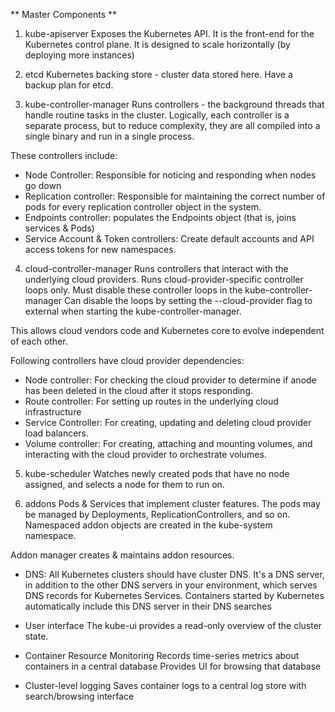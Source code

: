 ** Master Components **

1. kube-apiserver
Exposes the Kubernetes API. It is the front-end for the Kubernetes control plane.
It is designed to scale horizontally (by deploying more instances)

2. etcd
Kubernetes backing store - cluster data stored here.
Have a backup plan for etcd.

3. kube-controller-manager
Runs controllers - the background threads that handle routine tasks in the cluster.
Logically, each controller is a separate process, but to reduce complexity, they are all compiled
into a single binary and run in a single process.

These controllers include:
- Node Controller: Responsible for noticing and responding when nodes go down
- Replication controller: Responsible for maintaining the correct number of pods for every replication controller object in the system.
- Endpoints controller: populates the Endpoints object (that is, joins services & Pods)
- Service Account & Token controllers: Create default accounts and API access tokens for new namespaces.

4. cloud-controller-manager
Runs controllers that interact with the underlying cloud providers. Runs cloud-provider-specific controller loops only. Must disable these controller loops in the kube-controller-manager
Can disable the loops by setting the --cloud-provider flag to external when starting the kube-controller-manager.

This allows cloud vendors code and Kubernetes core to evolve independent of each other.

Following controllers have cloud provider dependencies:
- Node controller: For checking the cloud provider to determine if anode has been deleted in the cloud after it stops responding.
- Route controller: For setting up routes in the underlying cloud infrastructure
- Service Controller: For creating, updating and deleting cloud provider load balancers.
- Volume controller: For creating, attaching and mounting volumes, and interacting with the cloud provider to orchestrate volumes.

5. kube-scheduler
Watches newly created pods that have no node assigned, and selects a node for them to run on.

6. addons
Pods & Services that implement cluster features.
The pods may be managed by Deployments, ReplicationControllers, and so on.
Namespaced addon objects are created in the kube-system namespace.

Addon manager creates & maintains addon resources.

- DNS:
All Kubernetes clusters should have cluster DNS. It's a DNS server, in addition to the other DNS servers in your environment, which serves DNS records for Kubernetes Services.
Containers started by Kubernetes automatically include this DNS server in their DNS searches

- User interface
The kube-ui provides a read-only overview of the cluster state.

- Container Resource Monitoring
Records time-series metrics about containers in a central database
Provides UI for browsing that database

- Cluster-level logging
Saves container logs to a central log store with search/browsing interface
